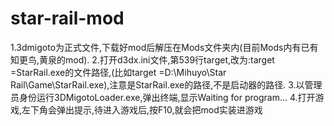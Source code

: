# star-rail-mod
1.3dmigoto为正式文件,下载好mod后解压在Mods文件夹内(目前Mods内有已有知更鸟,黄泉的mod).
2.打开d3dx.ini文件,第539行target,改为:target =StarRail.exe的文件路径,(比如target =D:\Mihuyo\Star Rail\Game\StarRail.exe),注意是StarRail.exe的路径,不是启动器的路径.
3.以管理员身份运行3DMigotoLoader.exe,弹出终端,显示Waiting for program...
4.打开游戏,左下角会弹出提示,待进入游戏后,按F10,就会把mod实装进游戏
